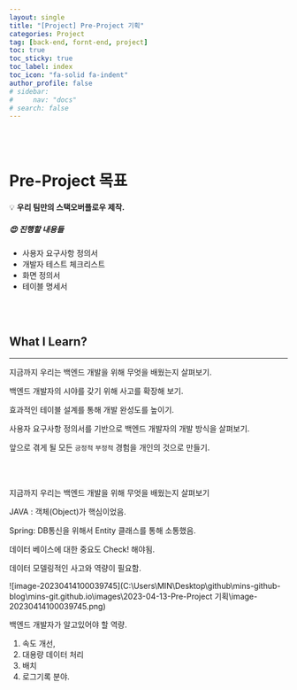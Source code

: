 ```yaml
---
layout: single
title: "[Project] Pre-Project 기획"
categories: Project
tag: [back-end, fornt-end, project]
toc: true
toc_sticky: true
toc_label: index
toc_icon: "fa-solid fa-indent"
author_profile: false
# sidebar:
#     nav: "docs"
# search: false
---
```




<br/><br/>

# Pre-Project 목표

💡 **우리 팀만의 스택오버플로우 제작.**   

##### 😍 진행할 내용들 

- 사용자 요구사항 정의서
- 개발자 테스트 체크리스트
- 화면 정의서
- 테이블 명세서

<br>

<br>

## What I Learn?

---

지금까지 우리는 백엔드 개발을 위해 무엇을 배웠는지 살펴보기.

백엔드 개발자의 시야를 갖기 위해 사고를 확장해 보기.

효과적인 테이블 설계를 통해 개발 완성도를 높이기.

사용자 요구사항 정의서를 기반으로 백엔드 개발자의 개발 방식을 살펴보기.

앞으로 겪게 될 모든 `긍정적` `부정적` 경험을 개인의 것으로 만들기.   

<br>

<br>

지금까지 우리는 백엔드 개발을 위해 무엇을 배웠는지 살펴보기

JAVA : 객체(Object)가 핵심이었음.    

Spring: DB통신을 위해서 Entity 클래스를 통해 소통했음.    

   

데이터 베이스에 대한 중요도 Check! 해야됨.   

데이터 모델링적인 사고와 역량이 필요함.   



![image-20230414100039745](C:\Users\MIN\Desktop\github\mins-github-blog\mins-git.github.io\images\2023-04-13-Pre-Project 기획\image-20230414100039745.png)





백엔드 개발자가 알고있어야 할 역량.

1. 속도 개선,
2. 대용량 데이터 처리
3. 배치
4. 로그기록 분야.



<br>

